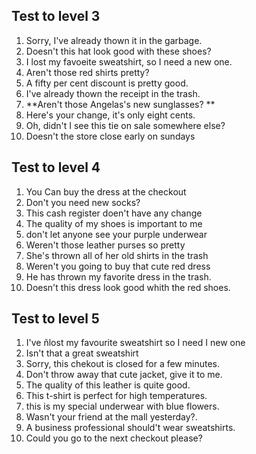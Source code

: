 ## Test to level 3

1.  Sorry, I've already thown it in the garbage.
2.  Doesn't this hat look good with these shoes?
3.  I lost my favoeite sweatshirt, so I need a new one.
4.  Aren't those red shirts pretty?
5.  A fifty per cent discount is pretty good.
6.  I've already thown the receipt in the trash.
7.  **Aren't those  Angelas's new sunglasses? **
8.  Here's your change, it's only eight cents.
9.  Oh, didn't I see this tie on sale somewhere else?
10.  Doesn't the store close early on sundays

## Test to level 4

1. You Can buy the dress at the checkout
2. Don't you need new socks?
3. This  cash register doen't have any change
4. The quality of my shoes is important to me
5. don't let anyone see your purple underwear
6. Weren't those leather purses so pretty
7. She's thrown  all of her old shirts in the trash
8. Weren't you going to buy that cute red dress
9. He has thrown my favorite dress in the trash.
10. Doesn't this dress look good whith the red shoes.

## Test to level 5

1. I've ñlost my favourite sweatshirt so I need I new one
2. Isn't that a great sweatshirt
3. Sorry, this chekout is closed for a few minutes.
4. Don't throw away that cute jacket, give it to me.
5. The quality of this leather is quite good.
6. This t-shirt is perfect for high temperatures.
7. this is my special underwear with blue flowers.
8. Wasn't your friend at the mall yesterday?.
9. A business professional should't wear sweatshirts.
10. Could you go to the next checkout please?
